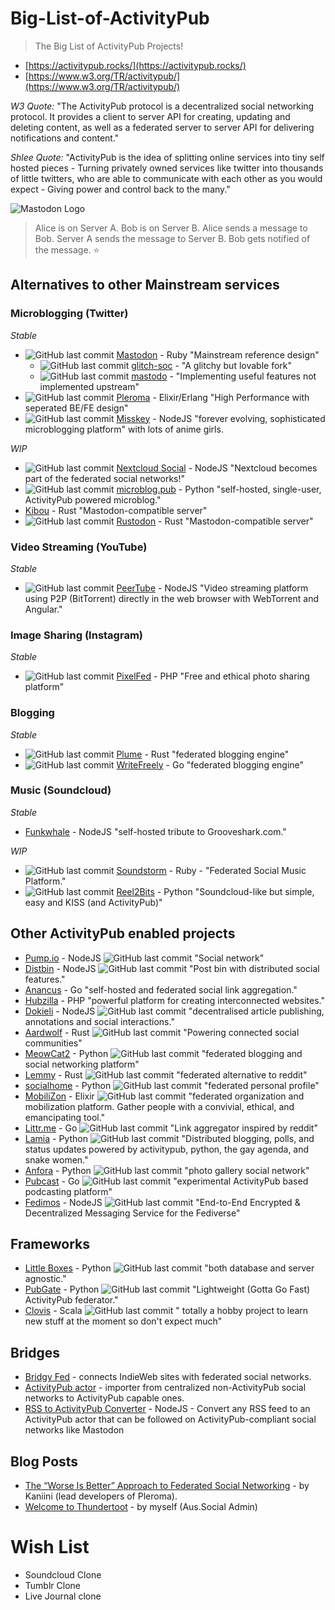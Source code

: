# Big-List-of-ActivityPub
> The Big List of ActivityPub Projects!

* [https://activitypub.rocks/](https://activitypub.rocks/)
* [https://www.w3.org/TR/activitypub/](https://www.w3.org/TR/activitypub/)

*W3 Quote:* "The ActivityPub protocol is a decentralized social networking protocol. It provides a client to server API for creating, updating and deleting content, as well as a federated server to server API for delivering notifications and content."

*Shlee Quote:* "ActivityPub is the idea of splitting online services into tiny self hosted pieces - Turning privately owned services like twitter into thousands of little twitters, who are able to communicate with each other as you would expect - Giving power and control back to the many."

![Mastodon Logo](https://camo.githubusercontent.com/24f50a04efd1bc2b6893a9fe65387aef918d7b93/68747470733a2f2f626c6f672e6a6f696e6d6173746f646f6e2e6f72672f323031382f30362f7768792d61637469766974797075622d69732d7468652d6675747572652f657a6769662d322d363066316230303430332e676966)
> Alice is on Server A. Bob is on Server B. Alice sends a message to Bob. Server A sends the message to Server B. Bob gets notified of the message. :star:


## Alternatives to other Mainstream services

### Microblogging (Twitter)
_Stable_
* ![GitHub last commit](https://img.shields.io/github/last-commit/tootsuite/mastodon.svg?style=plastic) [Mastodon](https://github.com/tootsuite/mastodon) - Ruby  "Mainstream reference design"
  * ![GitHub last commit](https://img.shields.io/github/last-commit/glitch-soc/mastodon.svg?style=plastic) [glitch-soc](https://github.com/glitch-soc/mastodon/) -  "A glitchy but lovable fork"
  * ![GitHub last commit](https://img.shields.io/github/last-commit/gled-rs/mastodo.svg?style=plastic) [mastodo](https://github.com/gled-rs/mastodo) -  "Implementing useful features not implemented upstream"
* ![GitHub last commit](https://img.shields.io/github/last-commit/lambadalambda/pleroma.svg?style=plastic) [Pleroma](https://pleroma.social/) - Elixir/Erlang  "High Performance with seperated BE/FE design"
* ![GitHub last commit](https://img.shields.io/github/last-commit/syuilo/misskey.svg?style=plastic) [Misskey](https://github.com/syuilo/misskey) - NodeJS  "forever evolving, sophisticated microblogging platform" with lots of anime girls. 

_WIP_
* ![GitHub last commit](https://img.shields.io/github/last-commit/nextcloud/social.svg?style=plastic) [Nextcloud Social](https://github.com/nextcloud/social) - NodeJS  "Nextcloud becomes part of the federated social networks!"
* ![GitHub last commit](https://img.shields.io/github/last-commit/tsileo/microblog.pub.svg?style=plastic) [microblog.pub](https://github.com/tsileo/microblog.pub) - Python  "self-hosted, single-user, ActivityPub powered microblog."
* [Kibou](https://git.cybre.club/kibouproject/kibou) - Rust "Mastodon-compatible server"
* ![GitHub last commit](https://img.shields.io/github/last-commit/rustodon/rustodon.svg?style=plastic) [Rustodon](https://github.com/rustodon/rustodon) - Rust "Mastodon-compatible server"

### Video Streaming (YouTube)
_Stable_
* ![GitHub last commit](https://img.shields.io/github/last-commit/Chocobozzz/PeerTube.svg?style=plastic) [PeerTube](https://github.com/Chocobozzz/PeerTube) - NodeJS "Video streaming platform using P2P (BitTorrent) directly in the web browser with WebTorrent and Angular."

### Image Sharing (Instagram)
_Stable_
* ![GitHub last commit](https://img.shields.io/github/last-commit/pixelfed/pixelfed.svg?style=plastic) [PixelFed](https://github.com/pixelfed/pixelfed) - PHP "Free and ethical photo sharing platform"

### Blogging
_Stable_
* ![GitHub last commit](https://img.shields.io/github/last-commit/Plume-org/Plume.svg?style=plastic) [Plume](https://github.com/Plume-org/Plume) - Rust "federated blogging engine"
* ![GitHub last commit](https://img.shields.io/github/last-commit/writeas/writefreely.svg?style=plastic) [WriteFreely](https://github.com/writeas/writefreely) - Go "federated blogging engine"

### Music (Soundcloud)
_Stable_
* [Funkwhale](https://dev.funkwhale.audio/funkwhale/funkwhale) - NodeJS "self-hosted tribute to Grooveshark.com."

_WIP_
* ![GitHub last commit](https://img.shields.io/github/last-commit/weathermen/soundstorm.svg?style=plastic) [Soundstorm](https://github.com/weathermen/soundstorm) - Ruby - "Federated Social Music Platform."
* ![GitHub last commit](https://img.shields.io/github/last-commit/rhaamo/reel2bits.svg?style=plastic) [Reel2Bits](https://github.com/rhaamo/reel2bits) - Python "Soundcloud-like but simple, easy and KISS (and ActivityPub)"

## Other ActivityPub enabled projects
* [Pump.io](https://github.com/pump-io/pump.io) - NodeJS ![GitHub last commit](https://img.shields.io/github/last-commit/pump-io/pump.io.svg?style=plastic) "Social network"
* [Distbin](https://github.com/gobengo/distbin) - NodeJS ![GitHub last commit](https://img.shields.io/github/last-commit/gobengo/distbin.svg?style=plastic) "Post bin with distributed social features."
* [Anancus](https://gitlab.com/tuxether/anancus) - Go "self-hosted and federated social link aggregation."
* [Hubzilla](https://framagit.org/hubzilla/core) - PHP "powerful platform for creating interconnected websites."
* [Dokieli](https://github.com/linkeddata/dokieli) - NodeJS ![GitHub last commit](https://img.shields.io/github/last-commit/linkeddata/dokieli.svg?style=plastic) "decentralised article publishing, annotations and social interactions."
* [Aardwolf](https://github.com/Aardwolf-Social/aardwolf) - Rust ![GitHub last commit](https://img.shields.io/github/last-commit/Aardwolf-Social/aardwolf.svg?style=plastic) "Powering connected social communities"
* [MeowCat2](https://github.com/cabalamat/meowcat2) - Python ![GitHub last commit](https://img.shields.io/github/last-commit/cabalamat/meowcat2.svg?style=plastic) "federated blogging and social networking platform"
* [Lemmy](https://github.com/dessalines/lemmy) - Rust ![GitHub last commit](https://img.shields.io/github/last-commit/dessalines/lemmy.svg?style=plastic) "federated alternative to reddit"
* [socialhome](https://github.com/jaywink/socialhome) - Python ![GitHub last commit](https://img.shields.io/github/last-commit/jaywink/socialhome.svg?style=plastic) "federated personal profile"
* [MobiliZon](https://github.com/framasoft/mobilizon) - Elixir ![GitHub last commit](https://img.shields.io/github/last-commit/framasoft/mobilizon.svg?style=plastic) "federated organization and mobilization platform. Gather people with a convivial, ethical, and emancipating tool."
* [Littr.me](https://github.com/mariusor/littr.go) - Go ![GitHub last commit](https://img.shields.io/github/last-commit/mariusor/littr.go.svg?style=plastic) "Link aggregator inspired by reddit"
* [Lamia](https://github.com/Scarly-Cat/lamia) - Python ![GitHub last commit](https://img.shields.io/github/last-commit/Scarly-Cat/lamia.svg?style=plastic) "Distributed blogging, polls, and status updates powered by activitypub, python, the gay agenda, and snake women."
* [Anfora](https://github.com/anforaProject/anfora) - Python ![GitHub last commit](https://img.shields.io/github/last-commit/anforaProject/anfora.svg?style=plastic) "photo gallery social network"
* [Pubcast](https://github.com/pubcast/pubcast) - Go ![GitHub last commit](https://img.shields.io/github/last-commit/pubcast/pubcast.svg?style=plastic) "experimental ActivityPub based podcasting platform"
* [Fedimos](https://github.com/fedimos/server) - NodeJS ![GitHub last commit](https://img.shields.io/github/last-commit/fedimos/server.svg?style=plastic) "End-to-End Encrypted & Decentralized Messaging Service for the Fediverse"

## Frameworks
* [Little Boxes](https://github.com/tsileo/little-boxes) -  Python ![GitHub last commit](https://img.shields.io/github/last-commit/tsileo/little-boxes.svg?style=plastic) "both database and server agnostic."
* [PubGate](https://github.com/autogestion/pubgate) - Python ![GitHub last commit](https://img.shields.io/github/last-commit/autogestion/pubgate.svg?style=plastic) "Lightweight (Gotta Go Fast) ActivityPub federator."
* [Clovis](https://github.com/WellFactored/clovis) - Scala ![GitHub last commit](https://img.shields.io/github/last-commit/WellFactored/clovis.svg?style=plastic) " totally a hobby project to learn new stuff at the moment so don't expect much"

## Bridges
* [Bridgy Fed](https://fed.brid.gy/) - connects IndieWeb sites with federated social networks.
* [ActivityPub actor](https://activitypub.actor/) - importer from centralized non-ActivityPub social networks to ActivityPub capable ones.
* [RSS to ActivityPub Converter](https://github.com/dariusk/rss-to-activitypub) - NodeJS - Convert any RSS feed to an ActivityPub actor that can be followed on ActivityPub-compliant social networks like Mastodon

## Blog Posts
* [The “Worse Is Better” Approach to Federated Social Networking](https://blog.dereferenced.org/activitypub-the-worse-is-better-approach-to-federated-social-networking) - by Kaniini (lead developers of Pleroma).
* [Welcome to Thundertoot](https://medium.com/@mrshlee/aus-social-welcome-to-thundertoot-59d881ad573) - by myself (Aus.Social Admin)

# Wish List

* Soundcloud Clone
* Tumblr Clone
* Live Journal clone
